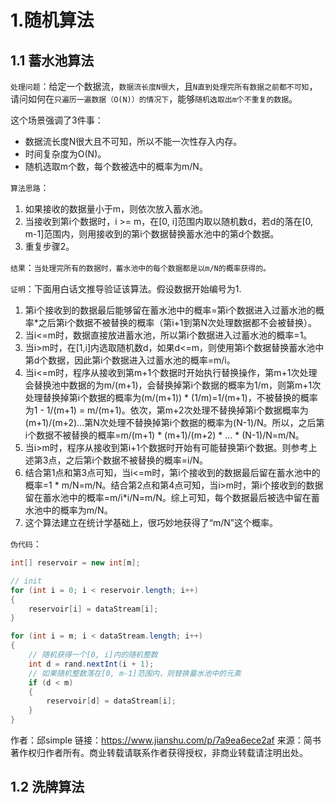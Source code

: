 # 1.随机算法

## 1.1 蓄水池算法

`处理问题`：给定一个数据流，`数据流长度N很大`，且`N直到处理完所有数据之前都不可知`，请问如何在`只遍历一遍数据（O(N)）的情况下`，能够`随机选取出m个不重复的数据`。

这个场景强调了3件事：
- 数据流长度N很大且不可知，所以不能一次性存入内存。
- 时间复杂度为O(N)。
- 随机选取m个数，每个数被选中的概率为m/N。

`算法思路`：

1. 如果接收的数据量小于m，则依次放入蓄水池。
2. 当接收到第i个数据时，i >= m，在[0, i]范围内取以随机数d，若d的落在[0, m-1]范围内，则用接收到的第i个数据替换蓄水池中的第d个数据。
3. 重复步骤2。

`结果`：`当处理完所有的数据时，蓄水池中的每个数据都是以m/N的概率获得的。`

`证明`：下面用白话文推导验证该算法。假设数据开始编号为1.

1. 第i个接收到的数据最后能够留在蓄水池中的概率=第i个数据进入过蓄水池的概率*之后第i个数据不被替换的概率（第i+1到第N次处理数据都不会被替换）。
2. 当i<=m时，数据直接放进蓄水池，所以第i个数据进入过蓄水池的概率=1。
3. 当i>m时，在[1,i]内选取随机数d，如果d<=m，则使用第i个数据替换蓄水池中第d个数据，因此第i个数据进入过蓄水池的概率=m/i。
4. 当i<=m时，程序从接收到第m+1个数据时开始执行替换操作，第m+1次处理会替换池中数据的为m/(m+1)，会替换掉第i个数据的概率为1/m，则第m+1次处理替换掉第i个数据的概率为(m/(m+1)) * (1/m)=1/(m+1)，不被替换的概率为1 - 1/(m+1) = m/(m+1)。依次，第m+2次处理不替换掉第i个数据概率为(m+1)/(m+2)...第N次处理不替换掉第i个数据的概率为(N-1)/N。所以，之后第i个数据不被替换的概率=m/(m+1) * (m+1)/(m+2) * ... * (N-1)/N=m/N。
5. 当i>m时，程序从接收到第i+1个数据时开始有可能替换第i个数据。则参考上述第3点，之后第i个数据不被替换的概率=i/N。
6. 结合第1点和第3点可知，当i<=m时，第i个接收到的数据最后留在蓄水池中的概率=1 * m/N=m/N。结合第2点和第4点可知，当i>m时，第i个接收到的数据留在蓄水池中的概率=m/i*i/N=m/N。综上可知，每个数据最后被选中留在蓄水池中的概率为m/N。
7. 这个算法建立在统计学基础上，很巧妙地获得了“m/N”这个概率。

`伪代码`：

```java
int[] reservoir = new int[m];

// init
for (int i = 0; i < reservoir.length; i++)
{
    reservoir[i] = dataStream[i];
}

for (int i = m; i < dataStream.length; i++)
{
    // 随机获得一个[0, i]内的随机整数
    int d = rand.nextInt(i + 1);
    // 如果随机整数落在[0, m-1]范围内，则替换蓄水池中的元素
    if (d < m)
    {
        reservoir[d] = dataStream[i];
    }
}
```

作者：邱simple
链接：https://www.jianshu.com/p/7a9ea6ece2af
来源：简书
著作权归作者所有。商业转载请联系作者获得授权，非商业转载请注明出处。

## 1.2 洗牌算法